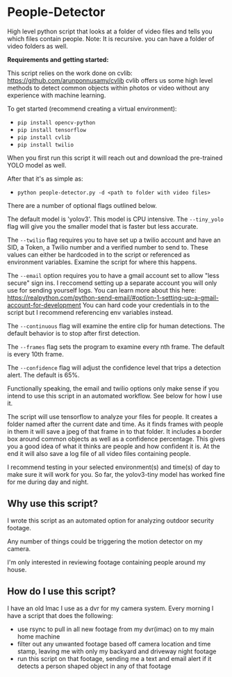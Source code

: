 # People-Detector
High level python script that looks at a folder of video files and tells you which files contain people. Note: It is recursive. you can have a folder of video folders as well. 

**Requirements and getting started:**

This script relies on the work done on cvlib: https://github.com/arunponnusamy/cvlib
cvlib offers us some high level methods to detect common objects within photos or video without any experience with machine learning.

To get started (recommend creating a virtual environment):
- `pip install opencv-python`
- `pip install tensorflow`
- `pip install cvlib`
- `pip install twilio`

When you first run this script it will reach out and download the pre-trained YOLO model as well.

After that it's as simple as:
- `python people-detector.py -d <path to folder with video files>`

There are a number of optional flags outlined below.

The default model is 'yolov3'. This model is CPU intensive. The `--tiny_yolo` flag will give you the smaller model that is faster but less accurate.

The `--twilio` flag requires you to have set up a twilio account and have an SID, a Token, a Twilio number and a verified number to send to. These values can either be hardcoded in to the script or referenced as environment variables. Examine the script for where this happens.

The `--email` option requires you to have a gmail account set to allow "less secure" sign ins. I reccomend setting up a separate account you will only use for sending yourself logs. You can learn more about this here:
https://realpython.com/python-send-email/#option-1-setting-up-a-gmail-account-for-development
You can hard code your credentials in to the script but I recommend referencing env variables instead. 

The `--continuous` flag will examine the entire clip for human detections. The default behavior is to stop after first detection. 

The `--frames` flag sets the program to examine every nth frame. The default is every 10th frame.

The `--confidence` flag will adjust the confidence level that trips a detection alert. The default is 65%.


Functionally speaking, the email and twilio options only make sense if you intend to use this script in an automated workflow. See below for how I use it. 

The script will use tensorflow to analyze your files for people. It creates a folder named after the current date and time. As it finds frames with people in them it will save a jpeg of that frame in to that folder. It includes a border box around common objects as well as a confidence percentage. This gives you a good idea of what it thinks are people and how confident it is. At the end it will also save a log file of all video files containing people. 

I recommend testing in your selected environment(s) and time(s) of day to make sure it will work for you. So far, the yolov3-tiny model has worked fine for me during day and night. 
  
## Why use this script?
I wrote this script as an automated option for analyzing outdoor security footage. 

Any number of things could be triggering the motion detector on my camera.

I'm only interested in reviewing footage containing people around my house. 

## How do I use this script?
I have an old Imac I use as a dvr for my camera system. Every morning I have a script that does the following:
- use rsync to pull in all new footage from my dvr(imac) on to my main home machine
- filter out any unwanted footage based off camera location and time stamp, leaving me with only my backyard and driveway night footage
- run this script on that footage, sending me a text and email alert if it detects a person shaped object in any of that footage



